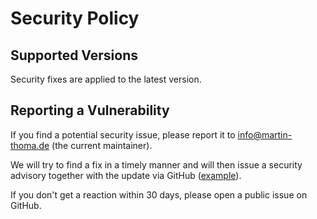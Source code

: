 # Security Policy

## Supported Versions

Security fixes are applied to the latest version.

## Reporting a Vulnerability

If you find a potential security issue, please report it to info@martin-thoma.de
(the current maintainer).

We will try to find a fix in a timely manner and will then issue a security
advisory together with the update via GitHub
([example](https://github.com/py-pdf/PyPDF2/security/advisories/GHSA-xcjx-m2pj-8g79)).

If you don't get a reaction within 30 days, please open a public issue on
GitHub.
